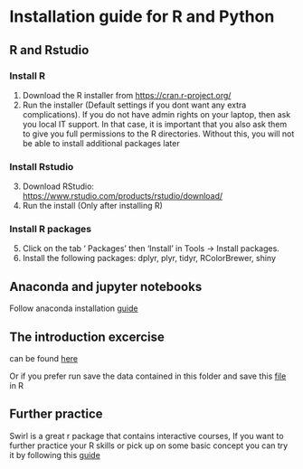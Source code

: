 # Installation	guide	for	R	and	Python

## R and Rstudio

### Install R
1. Download	the	R	installer	from	https://cran.r-project.org/
2. Run	the	installer (Default	settings	if you dont want any extra complications).	If	you	do	not	have	admin	rights	on	your laptop, then	ask	you	local	IT	support.	In	that	case,	it	is	important	that	you	also	ask	them	to	give	you	full	permissions	to	the	R directories.	Without	this,	you	will	not	be	able	to	install	additional packages	later

### Install Rstudio
3. Download	RStudio:	https://www.rstudio.com/products/rstudio/download/
4. Run the install (Only after installing R)

### Install R packages
5. Click	on	the	tab	‘	Packages’	then	‘Install’	in	Tools	->	Install	packages.
5. Install	the	following	packages:	dplyr, plyr, tidyr, RColorBrewer, shiny

## Anaconda and  jupyter notebooks
Follow anaconda installation [guide](https://docs.anaconda.com/anaconda/install/windows/ "Title")


## The introduction excercise 

can be found [here](http://htmlpreview.github.io/?https://github.com/data-science-seminar/Seminars/blob/master/Installation%20guide/R/Introduction-excercise.html)

Or if you prefer run  save the data contained in this folder and save this [file](https://github.com/data-science-seminar/Seminars/blob/master/Installation%20guide/test.Rmd) in R


## Further practice

Swirl is a great r package that contains interactive courses, If you want to further practice your R skills or pick up on some basic concept you can try it by following this [guide](https://swirlstats.com/students.html)

